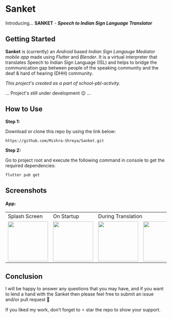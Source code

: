 # Sanket
Introducing... **SANKET** - 
_**Speech to Indian Sign Language Translator**_

## Getting Started

**Sanket** is (currently) an _Android_ based _Indian Sign Langauge Mediator mobile app_ made using _Flutter_ and _Blender_. It is a virtual interpreter that translates Speech to Indian Sign Language (ISL) and helps to bridge the communication gap between people of the speaking community and the deaf & hard of hearing (DHH) community.

_This project's created as a part of school-pbl-activity._

... Project's still under development :wink: ...

## How to Use 

**Step 1:**

Download or clone this repo by using the link below:

```
https://github.com/Mishra-Shreya/Sanket.git
```

**Step 2:**

Go to project root and execute the following command in console to get the required dependencies: 

```
flutter pub get 
```

## Screenshots 

#### App:

<table>
<tr>
<td>Splash Screen</td>
<td>On Startup</td>
<td colspan="2">During Translation</td>
<td colspan="2">On Refresh</td>
<td>Demo</td>
</tr>
<tr>
<td><img src="https://user-images.githubusercontent.com/69296480/163388210-749c706e-93ff-4fc4-b79d-dfa58bfa52fb.jpg" width="125"></td>
<td><img src="https://user-images.githubusercontent.com/69296480/163388238-110fccb2-6e38-40d5-91b5-4454bda0c8dc.jpg" width="125"></td>
<td><img src="https://user-images.githubusercontent.com/69296480/163388245-0a2193f1-b39e-4b0d-b783-734590428406.jpg" width="125"></td>
<td><img src="https://user-images.githubusercontent.com/69296480/163388290-ec9aa348-cbc2-47a1-a09c-87f195d79be8.jpg" width="125"></td>
<td><img src="https://user-images.githubusercontent.com/69296480/163388312-a4ea2952-f601-4668-8714-91abf8b983f2.jpg" width="125"></td>
<td><img src="https://user-images.githubusercontent.com/69296480/163388328-4d870390-d89d-4f6a-be17-4a90b5db9aa8.jpg" width="125"></td>
<td><img src="https://user-images.githubusercontent.com/69296480/192119484-c0ec4b9a-1a11-45d1-9ea5-eedb22d79618.gif" width="120"></td>
</tr>
</table>

## Conclusion

I will be happy to answer any questions that you may have, and if you want to lend a hand with the Sanket then please feel free to submit an issue and/or pull request 🙂

If you liked my work, don’t forget to ⭐ star the repo to show your support.

